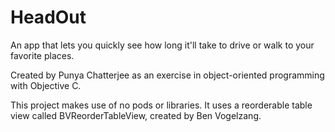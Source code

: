 # HeadOut
An app that lets you quickly see how long it'll take to drive or walk to your favorite places.

Created by Punya Chatterjee as an exercise in object-oriented programming with Objective C.

This project makes use of no pods or libraries. It uses a reorderable table view called BVReorderTableView, created by Ben Vogelzang.
